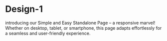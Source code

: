 # Design-1
introducing our Simple and Easy Standalone Page – a responsive marvel! Whether on desktop, tablet, or smartphone, this page adapts effortlessly for a seamless and user-friendly experience.
